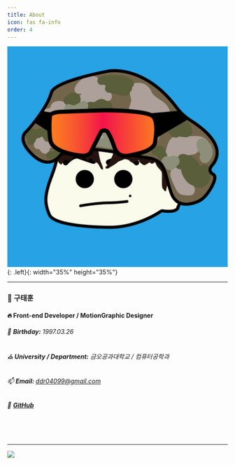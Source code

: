 ```yaml
---
title: About
icon: fas fa-info
order: 4
---
```


<!-- > **Note**: Add Markdown sntax content to file `_tabs/about.md` and it will show up on this page. -->

![9uTae](/assets/img/profile.jpg){: .left}{: width="35%" height="35%"}

---

### 👀 <b>구태훈</b>
#### 🔥 <b>Front-end Developer / MotionGraphic Designer</b>
###### 🎉 <b>Birthday:</b> 1997.03.26
###### ⛪ <b>University / Department:</b> 금오공과대학교 / 컴퓨터공학과
###### 📫 <b>Email: </b> [ddr04099@gmail.com]()
###### 🚀 <b>[GitHub](https://github.com/9utae)</b>


<br>
<br>

---

<img src="https://ghchart.rshah.org/9utae"/>

